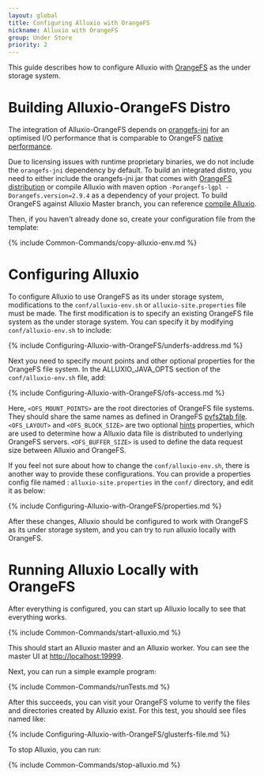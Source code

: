 ```yaml
---
layout: global
title: Configuring Alluxio with OrangeFS
nickname: Alluxio with OrangeFS
group: Under Store
priority: 2
---
```


This guide describes how to configure Alluxio with [OrangeFS](http://www.orangefs.org/) as the 
under storage system.

# Building Alluxio-OrangeFS Distro

The integration of Alluxio-OrangeFS depends on 
[orangefs-jni](http://www.orangefs.org/fisheye/orangefs/browse/orangefs/branches/maven-repository/maven2/org/orangefs/usrint/orangefs-jni) 
for an optimised I/O performance that is comparable to OrangeFS 
[native performance](http://docs.orangefs.com/v_2_9/Design_Overview.htm).

Due to licensing issues with runtime proprietary binaries, we do not include the `orangefs-jni` 
dependency by default. To build an integrated distro, you need to either include the 
orangefs-jni.jar that comes with 
[OrangeFS distribution](http://docs.orangefs.com/v_2_9/HPC_Setup_.htm#Install_System_Software) 
or compile Alluxio with maven option `-Porangefs-lgpl -Dorangefs.version=2.9.4` as a dependency 
of your project. To build OrangeFS against Alluxio Master branch, you can reference 
[compile Alluxio](Building-Alluxio-Master-Branch.html).

Then, if you haven't already done so, create your configuration file from the template:

{% include Common-Commands/copy-alluxio-env.md %}

# Configuring Alluxio

To configure Alluxio to use OrangeFS as its under storage system, modifications to the 
`conf/alluxio-env.sh` or `alluxio-site.properties` file must be made. The first modification 
is to specify an existing OrangeFS file system as the under storage system. You can specify 
it by modifying `conf/alluxio-env.sh` to include:

{% include Configuring-Alluxio-with-OrangeFS/underfs-address.md %}
    
Next you need to specify mount points and other optional properties for the OrangeFS file system. 
In the ALLUXIO_JAVA_OPTS section of the `conf/alluxio-env.sh` file, add:

{% include Configuring-Alluxio-with-OrangeFS/ofs-access.md %}
    
Here, `<OFS_MOUNT_POINTS>` are the root directories of OrangeFS file systems. They should share 
the same names as defined in OrangeFS 
[pvfs2tab file](http://docs.orangefs.com/v_2_9/pvfs2tab_File.htm). `<OFS_LAYOUT>` and 
`<OFS_BLOCK_SIZE>` are two optional 
[hints](http://www.orangefs.org/trac/orangefs/wiki/Distributions) properties, which are used to 
determine how a Alluxio data file is distributed to underlying OrangeFS servers. 
`<OFS_BUFFER_SIZE>` is used to define the data request size between Alluxio and OrangeFS.  

If you feel not sure about how to change the `conf/alluxio-env.sh`, there is another way to 
provide these configurations. You can provide a properties config file named : 
`alluxio-site.properties` in the `conf/` directory, and edit it as below:

{% include Configuring-Alluxio-with-OrangeFS/properties.md %}

After these changes, Alluxio should be configured to work with OrangeFS as its under storage 
system, and you can try to run alluxio locally with OrangeFS.

# Running Alluxio Locally with OrangeFS

After everything is configured, you can start up Alluxio locally to see that everything works.

{% include Common-Commands/start-alluxio.md %}

This should start an Alluxio master and an Alluxio worker. You can see the master UI at
[http://localhost:19999](http://localhost:19999).

Next, you can run a simple example program:

{% include Common-Commands/runTests.md %}

After this succeeds, you can visit your OrangeFS volume to verify the files and directories created
by Alluxio exist. For this test, you should see files named like:

{% include Configuring-Alluxio-with-OrangeFS/glusterfs-file.md %}

To stop Alluxio, you can run:

{% include Common-Commands/stop-alluxio.md %}
